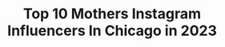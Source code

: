 ---
title: Top 10 Mothers Instagram Influencers In Chicago in 2023
description: >-
  Find top mothers Instagram influencers in Chicago in 2023. Most popular hashtags: #love #chicago #quarantine.
platform: Instagram
hits: 62
text_top: See the top-rated Instagram accounts on inBeat.
text_bottom: inBeat aggregates 62 Instagram influencers like this in Chicago, United States for you to work with.
profiles:
  - username: "nikotavernise"
    fullname: >-
      Niko Tavernise
    bio: >-
      Ninja.
    location: "United States"
    followers: 62497
    engagement: 708
    commentsToLikes: 0.009908
    id: ck5c0yvodu45f0i117i0otqog
    verified: false
    hashtags: "#irishman, #westsidestory, #gleesonbrothers, #johnwick"
  - username: "hailey.lainee"
    fullname: >-
      Hails
    bio: >-
      chicago📍22 mother agent: @mariepanderson @opt1models Chicago Haileytalk@gmail.com
    location: "United States"
    followers: 88254
    engagement: 1125
    commentsToLikes: 0.007795
    id: ck8wdi31hdvd40j787t4d284z
    verified: false
    hashtags: "#babymama, #pregnant, #revolvesummer, #revolveme"
  - username: "mrkkess"
    fullname: >-
      K. Kess (aka Mr. Versatility)
    bio: >-
      Business Executive 👨🏿‍💼| Public Speaker 🎤 | Professional DJ 🎶 | Professional Photographer 📷
    location: "United States"
    followers: 2307
    engagement: 1300
    commentsToLikes: 0.145495
    id: ck5c1g41kv4fd0i11okvebzj4
    verified: false
    hashtags: "#creative, #love, #beautiful, #entrepreneurmindset"
  - username: "julian.i.white"
    fullname: >-
      Julian 🌱 White
    bio: >-
      Catch a vibe with me 🌊🌊 Recording Artist | Producer 🎸🎹 24 | Aries | @_heavyeyes_ Bridgeport CT | NYC area EP otw. Stream “292” 👇🏼
    location: "United States"
    followers: 11268
    engagement: 515
    commentsToLikes: 0.087177
    id: ckaoxokjne4rv0i78ficcb8fx
    verified: false
    hashtags: "#corona, #quarantunes, #electricguitar, #beat"
  - username: "miss_tammisavoy"
    fullname: >-
      Tammi Savoy
    bio: >-
      • Wife & Mother 🎙Vintage fashion loving singer from Chicago 👸🏾Often mistaken for Princess Tiana 💿Instagram shop now available! 🙌🏾
    location: "United States"
    followers: 27677
    engagement: 536
    commentsToLikes: 0.036443
    id: ck15u9hkjm2xe0i19o1irzd02
    verified: false
    hashtags: "#singer, #vintagehair, #hotd, #naturalhair"
  - username: "quewhyareaye"
    fullname: >-
      Slim 🍷
    bio: >-
      Kyra. 26. Black Queen✊🏾👑 Born in Miami. Chicago in My Blood. Residing in Dallas. Model. Mother to a Princess #CZH #10ten 🌻🍼💕
    location: "United States"
    followers: 9066
    engagement: 646
    commentsToLikes: 0.062192
    id: ck5qe6iytyylb0i11omguapc3
    verified: false
    hashtags: "#1010, #westcoastmeetsmiamidade, #dontrushchallenge, #tenten"
  - username: "beautybyetta"
    fullname: >-
      Etta Suss (Polstein)
    bio: >-
      Certified Makeup artist•hair/wigs and just a bit of everything else!💋call or text 847-323-4201 💕 ettapolstein@gmail.com | Chicago | #beautybyetta
    location: "United States"
    followers: 14424
    engagement: 583
    commentsToLikes: 0.023467
    id: ck5cisj63tafh0i112oemiah0
    verified: false
    hashtags: "#linen, #lady, #ladies, #mother"
  - username: "thebrewnette_"
    fullname: >-
      
    bio: >-
      Emma- Taking each day one beer at a time..sometimes more. 📍Chicagoland area. Untappd-Emily12593
    location: "United States"
    followers: 13932
    engagement: 430
    commentsToLikes: 0.035939
    id: ckap3298r18sv0i786iznhxhu
    verified: false
    hashtags: "#halloween, #craftbeer, #sourale, #sourbeer"
  - username: "ms_reva"
    fullname: >-
      REVA 🦋
    bio: >-
      @owntv @willpowerpacker Szn 2 #ReadyToLove 🎬BookRevaS@gmail.com Educated~Mother/Gma~IT Professional~Veteran, Armed Forces Retired~Atlanta
    location: "United States"
    followers: 28045
    engagement: 417
    commentsToLikes: 0.071799
    id: ck6tj0py41sn90j71y4i6sprb
    verified: false
    hashtags: "#gma, #readytoloveseason2, #gdaddy, #owntv"
  - username: "melroi_mama"
    fullname: >-
      Melissa R | Mom | DIY ♡
    bio: >-
      ⋒ Boy mom² & Wife ⋒ 📍Chicago 》》 @melroi_store - baby | kids shop《《
    location: "United States"
    followers: 20148
    engagement: 422
    commentsToLikes: 0.058002
    id: ck6ugp7dc4c580j71lk1htyoh
    verified: false
    hashtags: "#instababy, #cutekids, #mom, #ad"
---